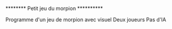******** Petit jeu du morpion **********

Programme d'un jeu de morpion avec visuel
Deux joueurs
Pas d'IA